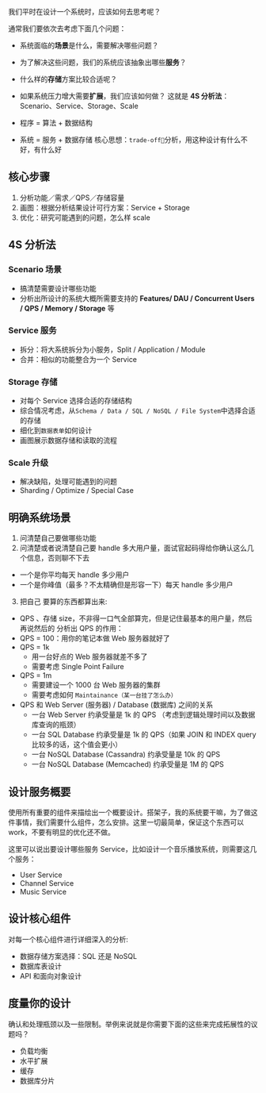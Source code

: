 我们平时在设计一个系统时，应该如何去思考呢？

通常我们要依次去考虑下面几个问题：

- 系统面临的**场景**是什么，需要解决哪些问题？
- 为了解决这些问题，我们的系统应该抽象出哪些**服务**？
- 什么样的**存储**方案比较合适呢？
- 如果系统压力增大需要**扩展**，我们应该如何做？
  这就是 **4S 分析法**：Scenario、Service、Storage、Scale

- 程序 = 算法 + 数据结构
- 系统 = 服务 + 数据存储
  核心思想：`trade-off`分析，用这种设计有什么不好，有什么好

## 核心步骤

1. 分析功能／需求／QPS／存储容量
2. 画图：根据分析结果设计可行方案：Service + Storage
3. 优化：研究可能遇到的问题，怎么样 scale

## 4S 分析法

### Scenario 场景

- 搞清楚需要设计哪些功能
- 分析出所设计的系统大概所需要支持的 **Features/ DAU / Concurrent Users / QPS / Memory / Storage** 等

### Service 服务

- 拆分：将大系统拆分为小服务，Split / Application / Module
- 合并：相似的功能整合为一个 Service

### Storage 存储

- 对每个 Service 选择合适的存储结构
- 综合情况考虑，从`Schema / Data / SQL / NoSQL / File System`中选择合适的存储
- 细化到`数据表单`如何设计
- 画图展示数据存储和读取的流程

### Scale 升级

- 解决缺陷，处理可能遇到的问题
- Sharding / Optimize / Special Case

## 明确系统场景

1. 问清楚自己要做哪些功能
2. 问清楚或者说清楚自己要 handle 多大用户量，面试官起码得给你确认这么几个信息，否则聊不下去

- 一个是你平均每天 handle 多少用户
- 一个是你峰值（最多？不太精确但是形容一下）每天 handle 多少用户

3. 把自己 要算的东西都算出来:

- QPS 、存储 size，不非得一口气全部算完，但是记住最基本的用户量，然后再说然后的
  分析出 QPS 的作用：
- QPS = 100：用你的笔记本做 Web 服务器就好了
- QPS = 1k
  - 用一台好点的 Web 服务器就差不多了
  - 需要考虑 Single Point Failure
- QPS = 1m
  - 需要建设一个 1000 台 Web 服务器的集群
  - 需要考虑如何 `Maintainance（某一台挂了怎么办）`
- QPS 和 Web Server (服务器) / Database (数据库) 之间的关系
  - 一台 Web Server 约承受量是 1k 的 QPS （考虑到逻辑处理时间以及数据库查询的瓶颈）
  - 一台 SQL Database 约承受量是 1k 的 QPS（如果 JOIN 和 INDEX query 比较多的话，这个值会更小）
  - 一台 NoSQL Database (Cassandra) 约承受量是 10k 的 QPS
  - 一台 NoSQL Database (Memcached) 约承受量是 1M 的 QPS

## 设计服务概要

使用所有重要的组件来描绘出一个概要设计。搭架子，我的系统要干嘛，为了做这件事情，我们需要什么组件，怎么安排。这里一切最简单，保证这个东西可以 work，不要有明显的优化还不做。

这里可以说出要设计哪些服务 Service，比如设计一个音乐播放系统，则需要这几个服务：

- User Service
- Channel Service
- Music Service

## 设计核心组件

对每一个核心组件进行详细深入的分析:

- 数据存储方案选择：SQL 还是 NoSQL
- 数据库表设计
- API 和面向对象设计

## 度量你的设计

确认和处理瓶颈以及一些限制。举例来说就是你需要下面的这些来完成拓展性的议题吗？

- 负载均衡
- 水平扩展
- 缓存
- 数据库分片
